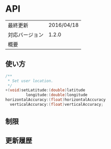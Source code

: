# API

|                |            |
|:---------------|:-----------|
| 最終更新       | 2016/04/18 |
| 対応バージョン | 1.2.0      |
| 概要           |            |

## 使い方

```objectivec
/**
 * Set user location.
 */
+(void)setLatitude:(double)latitude
         longitude:(double)longitude
horizontalAccuracy:(float)horizontalAccuracy
  verticalAccuracy:(float)verticalAccuracy;
```

## 制限

## 更新履歴

